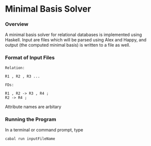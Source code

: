 Minimal Basis Solver
===
### Overview
A minimal basis solver for relational databases is implemented using Haskell. Input are files which will be parsed using
Alex and Happy, and output (the computed minimal basis) is written to a file as well.
### Format of Input Files
    Relation:
    
    R1 , R2 , R3 ...
    
    FDs:
    
    R1 , R2 -> R3 , R4 ;
    R2 -> R4 ;
Attribute names are arbitary
### Running the Program
In a terminal or command prompt, type 

    cabal run inputFileName
